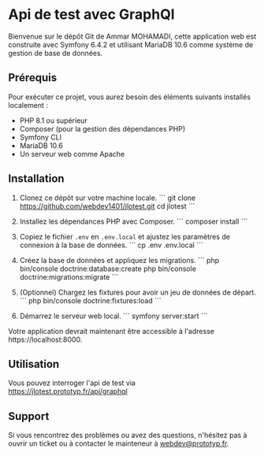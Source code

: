 
# Api de test avec GraphQl

Bienvenue sur le dépôt Git de Ammar MOHAMADI, cette application web est construite avec Symfony 6.4.2 et utilisant MariaDB 10.6 comme système de gestion de base de données.

## Prérequis

Pour exécuter ce projet, vous aurez besoin des éléments suivants installés localement :
- PHP 8.1 ou supérieur
- Composer (pour la gestion des dépendances PHP)
- Symfony CLI
- MariaDB 10.6
- Un serveur web comme Apache

## Installation

1. Clonez ce dépôt sur votre machine locale.
   \`\`\`
   git clone https://github.com/webdev1401/jlotest.git
   cd jlotest
   \`\`\`

2. Installez les dépendances PHP avec Composer.
   \`\`\`
   composer install
   \`\`\`

3. Copiez le fichier `.env` en `.env.local` et ajustez les paramètres de connexion à la base de données.
   \`\`\`
   cp .env .env.local
   \`\`\`

4. Créez la base de données et appliquez les migrations.
   \`\`\`
   php bin/console doctrine:database:create
   php bin/console doctrine:migrations:migrate
   \`\`\`

5. (Optionnel) Chargez les fixtures pour avoir un jeu de données de départ.
   \`\`\`
   php bin/console doctrine:fixtures:load
   \`\`\`

6. Démarrez le serveur web local.
   \`\`\`
   symfony server:start
   \`\`\`

Votre application devrait maintenant être accessible à l'adresse https://localhost:8000.

## Utilisation

Vous pouvez interroger l'api de test via https://jlotest.prototyp.fr/api/graphql

## Support

Si vous rencontrez des problèmes ou avez des questions, n'hésitez pas à ouvrir un ticket ou à contacter le mainteneur à webdev@prototyp.fr.
